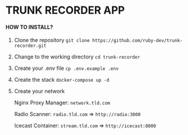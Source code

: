 # TRUNK RECORDER APP

#### HOW TO INSTALL?

1. Clone the repository `git clone https://github.com/ruby-dev/trunk-recorder.git`
2. Change to the working directory `cd trunk-recorder`
3. Create your .env file `cp .env.example .env`
4. Create the stack `docker-compose up -d`
5. Create your network

   Nginx Proxy Manager: `network.tld.com`

   Radio Scanner: `radio.tld.com` => `http://radio:3000`

   Icecast Container: `stream.tld.com` => `http://icecast:8000`

<br />
